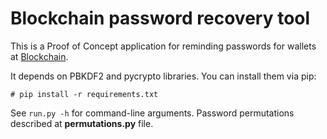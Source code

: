 # Blockchain password recovery tool

This is a Proof of Concept application for reminding passwords for wallets at [Blockchain][].

It depends on PBKDF2 and pycrypto libraries. You can install them via pip:

```
# pip install -r requirements.txt
```

See `run.py -h` for command-line arguments. Password permutations described at **permutations.py** file.

[Blockchain]: https://blockchain.info/